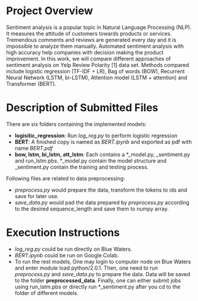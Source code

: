 # Project Overview

Sentiment analysis is a popular topic in Natural Language Processing (NLP). It measures the attitude of customers towards products or services. Tremendous comments and reviews are generated every day and it is impossible to analyze them manually. Automated sentiment analysis with high accuracy help companies with decision making the product improvement. In this work, we will compare different approaches of sentiment analysis on Yelp Review Polarity [1] data set. Methods compared include logistic regression (TF-IDF + LR), Bag of words (BOW), Recurrent Neural Network (LSTM, bi-LSTM), Attention model (LSTM + attention) and Transformer (BERT).

# Description of Submitted Files
There are six folders containing the implemented models:

* __logisitic\_regression__: Run _log\_reg.py_ to perform logistic regression  
* __BERT__: A finished copy is named as _BERT.ipynb_ and exported as pdf with name _BERT.pdf_  
* __bow, lstm, bi\_lstm, att\_lstm__: Each contains a *\_model.py, \_sentiment.py and run\_lstm.pbs. *\_model.py contain the model structure and \_sentiment.py contain the training and testing process. 


 Following files are related to data preprocessing:


* _preprocess.py_ would prepare the data, transform the tokens to ids and save for later use.
* _save\_data.py_ would pad the data prepared by _preprocess.py_ according to the desired sequence_length and save them to numpy array.

# Execution Instructions

*  _log\_reg.py_ could be run directly on Blue Waters.
* _BERT.ipynb_ could be run on Google Colab.
*  To run the rest models, One may login to computer node on Blue Waters and enter module load python/2.0.1. Then, one need to run _preprocess.py_ and _save\_data.py_ to prepare the data. Data will be saved to the folder __preprocessed\_data__. Finally, one can either submit jobs using run\_lstm.pbs or directly run *\_sentiment.py after you cd to the folder of different models.






